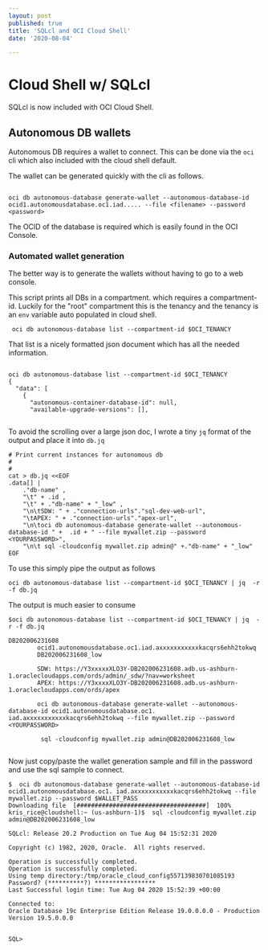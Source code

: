 ```yaml
---
layout: post
published: true
title: 'SQLcl and OCI Cloud Shell'
date: '2020-08-04'

---
```


# Cloud Shell w/ SQLcl

SQLcl is now included with OCI Cloud Shell. 


## Autonomous DB wallets

Autonomous DB requires a wallet to connect. This can be done via the `oci` cli which also included with the cloud shell default.

The wallet can be generated quickly with the cli as follows. 

```

oci db autonomous-database generate-wallet --autonomous-database-id ocid1.autonomousdatabase.oc1.iad..... --file <filename> --password <password>

```

The OCID of the database is required which is easily found in the OCI Console.


### Automated wallet generation

The better way is to generate the wallets without having to go to a web console. 

This script prints all DBs in a compartment. which requires a compartment-id. Luckily for the "root" compartment this is the tenancy and the tenancy is an `env` variable auto populated in cloud shell.

` oci db autonomous-database list --compartment-id $OCI_TENANCY`

That list is a nicely formatted json document which has all the needed information. 

```

oci db autonomous-database list --compartment-id $OCI_TENANCY
{
  "data": [
    {
      "autonomous-container-database-id": null,
      "available-upgrade-versions": [],
      
```

To avoid the scrolling over a large json doc, I wrote a tiny `jq` format of the output and place it into `db.jq` 


```
# Print current instances for autonomous db
# 
#
cat > db.jq <<EOF
.data[] |
    ."db-name" ,
    "\t" + .id ,
    "\t" + ."db-name" + "_low" ,
    "\n\tSDW: " + ."connection-urls"."sql-dev-web-url",
    "\tAPEX: " + ."connection-urls"."apex-url",
    "\n\toci db autonomous-database generate-wallet --autonomous-database-id " +  .id + " --file mywallet.zip --password <YOURPASSWORD>",
    "\n\t sql -cloudconfig mywallet.zip admin@" +."db-name" + "_low"    
EOF
```

To use this simply pipe the output as follows

```
oci db autonomous-database list --compartment-id $OCI_TENANCY | jq  -r -f db.jq
```

The output is much easier to consume

```
$oci db autonomous-database list --compartment-id $OCI_TENANCY | jq  -r -f db.jq

DB202006231608
        ocid1.autonomousdatabase.oc1.iad.axxxxxxxxxxxkacqrs6ehh2tokwq
        DB202006231608_low

        SDW: https://Y3xxxxxXLO3Y-DB202006231608.adb.us-ashburn-1.oraclecloudapps.com/ords/admin/_sdw/?nav=worksheet
        APEX: https://Y3xxxxXLO3Y-DB202006231608.adb.us-ashburn-1.oraclecloudapps.com/ords/apex

        oci db autonomous-database generate-wallet --autonomous-database-id ocid1.autonomousdatabase.oc1. iad.axxxxxxxxxxxkacqrs6ehh2tokwq --file mywallet.zip --password <YOURPASSWORD>

         sql -cloudconfig mywallet.zip admin@DB202006231608_low
         
```         

Now just copy/paste the wallet generation sample and fill in the password and use the sql sample to connect.

```
$  oci db autonomous-database generate-wallet --autonomous-database-id ocid1.autonomousdatabase.oc1. iad.axxxxxxxxxxxkacqrs6ehh2tokwq --file mywallet.zip --password $WALLET_PASS
Downloading file  [####################################]  100%
kris_rice@cloudshell:~ (us-ashburn-1)$  sql -cloudconfig mywallet.zip admin@DB202006231608_low

SQLcl: Release 20.2 Production on Tue Aug 04 15:52:31 2020

Copyright (c) 1982, 2020, Oracle.  All rights reserved.

Operation is successfully completed.
Operation is successfully completed.
Using temp directory:/tmp/oracle_cloud_config557139830701085193
Password? (**********?) *****************
Last Successful login time: Tue Aug 04 2020 15:52:39 +00:00

Connected to:
Oracle Database 19c Enterprise Edition Release 19.0.0.0.0 - Production
Version 19.5.0.0.0


SQL> 
```
